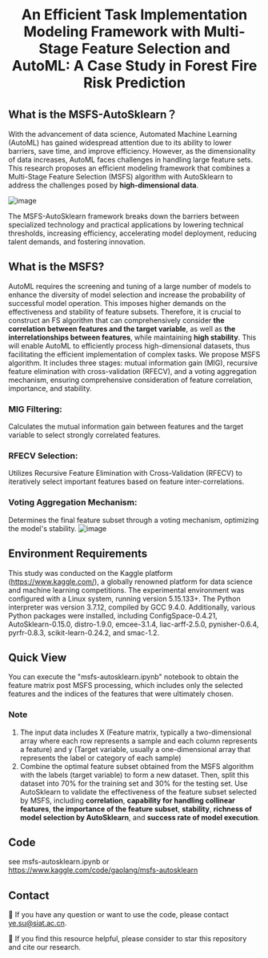 <h1 style="text-align: center;">An Efficient Task Implementation Modeling Framework with Multi-Stage Feature Selection and AutoML: A Case Study in Forest Fire Risk Prediction</h1>

## What is the MSFS-AutoSklearn？
With the advancement of data science, Automated Machine Learning (AutoML) has gained widespread attention due to its ability to lower barriers, save time, and improve efficiency. However, as the dimensionality of data increases, AutoML faces challenges in handling large feature sets. This research proposes an efficient modeling framework that combines a Multi-Stage Feature Selection (MSFS) algorithm with AutoSklearn to address the challenges posed by **high-dimensional data**.

![image](https://github.com/user-attachments/assets/a10b3fc2-6b45-4a30-b930-3d51963f7970)

The MSFS-AutoSklearn framework breaks down the barriers between specialized technology and practical applications by lowering technical thresholds, increasing efficiency, accelerating model deployment, reducing talent demands, and fostering innovation.

## What is the MSFS?
AutoML requires the screening and tuning of a large number of models to enhance the diversity of model selection and increase the probability of successful model operation. This imposes higher demands on the effectiveness and stability of feature subsets. Therefore, it is crucial to construct an FS algorithm that can comprehensively consider **the correlation between features and the target variable**, as well as **the interrelationships between features**, while maintaining **high stability**. This will enable AutoML to efficiently process high-dimensional datasets, thus facilitating the efficient implementation of complex tasks. 
We propose MSFS algorithm. It includes three stages: mutual information gain (MIG), recursive feature elimination with cross-validation (RFECV), and a voting aggregation mechanism, ensuring comprehensive consideration of feature correlation, importance, and stability.

### MIG Filtering: 
Calculates the mutual information gain between features and the target variable to select strongly correlated features.
### RFECV Selection: 
Utilizes Recursive Feature Elimination with Cross-Validation (RFECV) to iteratively select important features based on feature inter-correlations.
### Voting Aggregation Mechanism: 
Determines the final feature subset through a voting mechanism, optimizing the model's stability.
![image](https://github.com/user-attachments/assets/270283b9-5d3b-45fb-aa53-7aedb90d2321)

## Environment Requirements
This study was conducted on the Kaggle platform (https://www.kaggle.com/), a globally renowned platform for data science and machine learning competitions. The experimental environment was configured with a Linux system, running version 5.15.133+. The Python interpreter was version 3.7.12, compiled by GCC 9.4.0. Additionally, various Python packages were installed, including ConfigSpace-0.4.21, AutoSklearn-0.15.0, distro-1.9.0, emcee-3.1.4, liac-arff-2.5.0, pynisher-0.6.4, pyrfr-0.8.3, scikit-learn-0.24.2, and smac-1.2.

## Quick View
You can execute the "msfs-autosklearn.ipynb" notebook to obtain the feature matrix post MSFS processing, which includes only the selected features and the indices of the features that were ultimately chosen.
### Note
1. The input data includes X (Feature matrix, typically a two-dimensional array where each row represents a sample and each column represents a feature) and y (Target variable, usually a one-dimensional array that represents the label or category of each sample)
2. Combine the optimal feature subset obtained from the MSFS algorithm with the labels (target variable) to form a new dataset. Then, split this dataset into 70% for the training set and 30% for the testing set. Use AutoSklearn to validate the effectiveness of the feature subset selected by MSFS, including **correlation**, **capability for handling collinear features**, **the importance of the feature subset**, **stability**, **richness of model selection by AutoSklearn**, and **success rate of model execution**.

## Code
see msfs-autosklearn.ipynb or https://www.kaggle.com/code/gaolang/msfs-autosklearn

## Contact
🙋 If you have any question or want to use the code, please contact ye.su@siat.ac.cn.

🌟 If you find this resource helpful, please consider to star this repository and cite our research.
